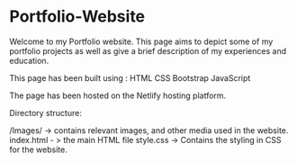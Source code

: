 # Portfolio-Website

Welcome to my Portfolio website. This page aims to depict some of my portfolio projects as well as give a brief description of my experiences and education. 

This page has been built using :
HTML
CSS
Bootstrap
JavaScript

The page has been hosted on the Netlify hosting platform.

Directory structure:

/Images/ -> contains relevant images, and other media used in the website.
index.html - > the main HTML file 
style.css -> Contains the styling in CSS for the website.
